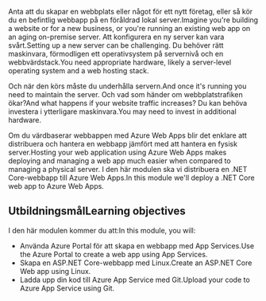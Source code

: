 <span data-ttu-id="e3dae-101">Anta att du skapar en webbplats eller något för ett nytt företag, eller så kör du en befintlig webbapp på en föråldrad lokal server.</span><span class="sxs-lookup"><span data-stu-id="e3dae-101">Imagine you're building a website or for a new business, or you're running an existing web app on an aging on-premise server.</span></span> <span data-ttu-id="e3dae-102">Att konfigurera en ny server kan vara svårt.</span><span class="sxs-lookup"><span data-stu-id="e3dae-102">Setting up a new server  can be challenging.</span></span> <span data-ttu-id="e3dae-103">Du behöver rätt maskinvara, förmodligen ett operativsystem på servernivå och en webbvärdstack.</span><span class="sxs-lookup"><span data-stu-id="e3dae-103">You need appropriate hardware, likely a server-level operating system and a web hosting stack.</span></span>

<span data-ttu-id="e3dae-104">Och när den körs måste du underhålla servern.</span><span class="sxs-lookup"><span data-stu-id="e3dae-104">And once it's running you need to maintain the server.</span></span> <span data-ttu-id="e3dae-105">Och vad som händer om webbplatstrafiken ökar?</span><span class="sxs-lookup"><span data-stu-id="e3dae-105">And what happens if your website traffic increases?</span></span> <span data-ttu-id="e3dae-106">Du kan behöva investera i ytterligare maskinvara.</span><span class="sxs-lookup"><span data-stu-id="e3dae-106">You may need to invest in additional hardware.</span></span>

<span data-ttu-id="e3dae-107">Om du värdbaserar webbappen med Azure Web Apps blir det enklare att distribuera och hantera en webbapp jämfört med att hantera en fysisk server.</span><span class="sxs-lookup"><span data-stu-id="e3dae-107">Hosting your web application using Azure Web Apps makes deploying and managing a web app much easier when compared to managing a physical server.</span></span> <span data-ttu-id="e3dae-108">I den här modulen ska vi distribuera en .NET Core-webbapp till Azure Web Apps.</span><span class="sxs-lookup"><span data-stu-id="e3dae-108">In this module we'll deploy a .NET Core web app to Azure Web Apps.</span></span>

## <a name="learning-objectives"></a><span data-ttu-id="e3dae-109">Utbildningsmål</span><span class="sxs-lookup"><span data-stu-id="e3dae-109">Learning objectives</span></span>

<span data-ttu-id="e3dae-110">I den här modulen kommer du att:</span><span class="sxs-lookup"><span data-stu-id="e3dae-110">In this module, you will:</span></span>
- <span data-ttu-id="e3dae-111">Använda Azure Portal för att skapa en webbapp med App Services.</span><span class="sxs-lookup"><span data-stu-id="e3dae-111">Use the Azure Portal to create a web app using App Services.</span></span>
- <span data-ttu-id="e3dae-112">Skapa en ASP.NET Core-webbapp med Linux.</span><span class="sxs-lookup"><span data-stu-id="e3dae-112">Create an ASP.NET Core Web app using Linux.</span></span>
- <span data-ttu-id="e3dae-113">Ladda upp din kod till Azure App Service med Git.</span><span class="sxs-lookup"><span data-stu-id="e3dae-113">Upload your code to Azure App Service using Git.</span></span>